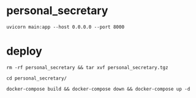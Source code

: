 # personal_secretary
```
uvicorn main:app --host 0.0.0.0 --port 8000
```

# deploy
```
rm -rf personal_secretary && tar xvf personal_secretary.tgz
```

```
cd personal_secretary/
```

```
docker-compose build && docker-compose down && docker-compose up -d
```